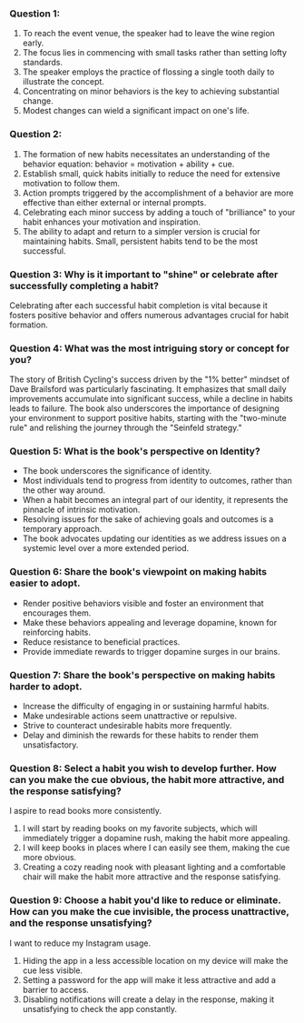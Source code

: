 ### Question 1:
1. To reach the event venue, the speaker had to leave the wine region early.
2. The focus lies in commencing with small tasks rather than setting lofty standards.
3. The speaker employs the practice of flossing a single tooth daily to illustrate the concept.
4. Concentrating on minor behaviors is the key to achieving substantial change.
5. Modest changes can wield a significant impact on one's life.

### Question 2:
1. The formation of new habits necessitates an understanding of the behavior equation: behavior = motivation + ability + cue.
2. Establish small, quick habits initially to reduce the need for extensive motivation to follow them.
3. Action prompts triggered by the accomplishment of a behavior are more effective than either external or internal prompts.
4. Celebrating each minor success by adding a touch of "brilliance" to your habit enhances your motivation and inspiration.
5. The ability to adapt and return to a simpler version is crucial for maintaining habits. Small, persistent habits tend to be the most successful.

### Question 3: Why is it important to "shine" or celebrate after successfully completing a habit?
Celebrating after each successful habit completion is vital because it fosters positive behavior and offers numerous advantages crucial for habit formation.

### Question 4: What was the most intriguing story or concept for you?
The story of British Cycling's success driven by the "1% better" mindset of Dave Brailsford was particularly fascinating. It emphasizes that small daily improvements accumulate into significant success, while a decline in habits leads to failure. The book also underscores the importance of designing your environment to support positive habits, starting with the "two-minute rule" and relishing the journey through the "Seinfeld strategy."

### Question 5: What is the book's perspective on Identity?
* The book underscores the significance of identity.
* Most individuals tend to progress from identity to outcomes, rather than the other way around.
* When a habit becomes an integral part of our identity, it represents the pinnacle of intrinsic motivation.
* Resolving issues for the sake of achieving goals and outcomes is a temporary approach.
* The book advocates updating our identities as we address issues on a systemic level over a more extended period.

### Question 6: Share the book's viewpoint on making habits easier to adopt.
* Render positive behaviors visible and foster an environment that encourages them.
* Make these behaviors appealing and leverage dopamine, known for reinforcing habits.
* Reduce resistance to beneficial practices.
* Provide immediate rewards to trigger dopamine surges in our brains.

### Question 7: Share the book's perspective on making habits harder to adopt.
* Increase the difficulty of engaging in or sustaining harmful habits.
* Make undesirable actions seem unattractive or repulsive.
* Strive to counteract undesirable habits more frequently.
* Delay and diminish the rewards for these habits to render them unsatisfactory.

### Question 8: Select a habit you wish to develop further. How can you make the cue obvious, the habit more attractive, and the response satisfying?
I aspire to read books more consistently.
1. I will start by reading books on my favorite subjects, which will immediately trigger a dopamine rush, making the habit more appealing.
2. I will keep books in places where I can easily see them, making the cue more obvious.
3. Creating a cozy reading nook with pleasant lighting and a comfortable chair will make the habit more attractive and the response satisfying.

### Question 9: Choose a habit you'd like to reduce or eliminate. How can you make the cue invisible, the process unattractive, and the response unsatisfying?
I want to reduce my Instagram usage.
1. Hiding the app in a less accessible location on my device will make the cue less visible.
2. Setting a password for the app will make it less attractive and add a barrier to access.
3. Disabling notifications will create a delay in the response, making it unsatisfying to check the app constantly.
